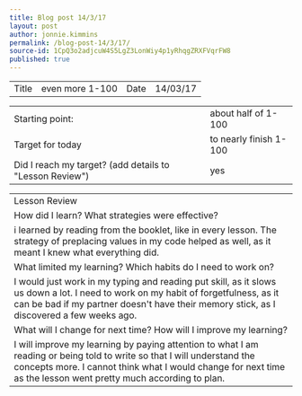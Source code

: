 ```yaml
---
title: Blog post 14/3/17
layout: post
author: jonnie.kimmins
permalink: /blog-post-14/3/17/
source-id: 1CpQ3o2adjcuW4S5LgZ3LonWiy4p1yRhqgZRXFVqrFW8
published: true
---
```

<table>
  <tr>
    <td>Title</td>
    <td>even more 1-100</td>
    <td>Date</td>
    <td>14/03/17</td>
  </tr>
</table>


<table>
  <tr>
    <td>Starting point:</td>
    <td>about half of 1-100</td>
  </tr>
  <tr>
    <td>Target for today</td>
    <td>to nearly finish 1-100</td>
  </tr>
  <tr>
    <td>Did I reach my target? 
(add details to "Lesson Review")</td>
    <td> yes</td>
  </tr>
</table>


<table>
  <tr>
    <td>Lesson Review</td>
  </tr>
  <tr>
    <td>How did I learn? What strategies were effective? </td>
  </tr>
  <tr>
    <td>i learned by reading from the booklet, like in every lesson. The strategy of preplacing values in my code helped as well, as it meant I knew what everything did. </td>
  </tr>
  <tr>
    <td>What limited my learning? Which habits do I need to work on? </td>
  </tr>
  <tr>
    <td>I would just work in my typing and reading put skill, as it slows us down a lot. I need to work on my habit of forgetfulness, as it can be bad if my partner doesn't have their memory stick, as I discovered a few weeks ago. </td>
  </tr>
  <tr>
    <td>What will I change for next time? How will I improve my learning?</td>
  </tr>
  <tr>
    <td>I will improve my learning by paying attention to what I am reading or being told to write so that I will understand the concepts more. I cannot think what I would change for next time as the lesson went pretty much according to plan.</td>
  </tr>
</table>


